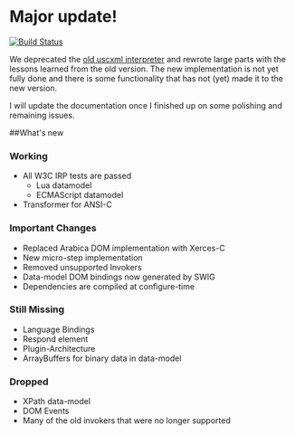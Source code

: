 # Major update!

[![Build Status](https://travis-ci.org/tklab-tud/uscxml.png?branch=master)](https://travis-ci.org/tklab-tud/uscxml)

We deprecated the [old uscxml interpreter](https://github.com/tklab-tud/uscxml/tree/legacy-1.0) and rewrote large parts with the lessons learned from the old version. The new implementation is not yet fully done and there is some functionality that has not (yet) made it to the new version.

I will update the documentation once I finished up on some polishing and remaining issues.

##What's new

### Working

 * All W3C IRP tests are passed
   * Lua datamodel
   * ECMAScript datamodel
 * Transformer for ANSI-C

### Important Changes

 * Replaced Arabica DOM implementation with Xerces-C
 * New micro-step implementation
 * Removed unsupported Invokers
 * Data-model DOM bindings now generated by SWIG
 * Dependencies are compiled at configure-time
 
### Still Missing

 * Language Bindings
 * Respond element
 * Plugin-Architecture
 * ArrayBuffers for binary data in data-model

### Dropped

 * XPath data-model
 * DOM Events
 * Many of the old invokers that were no longer supported